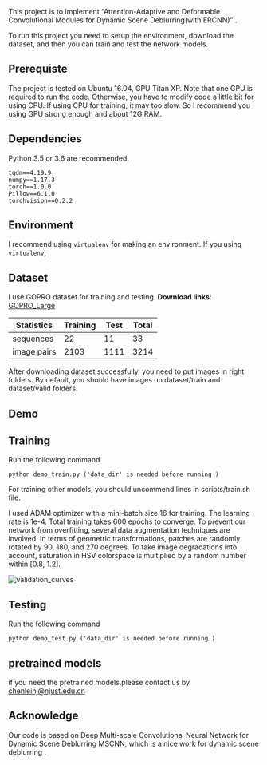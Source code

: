 
This project is to implement “Attention-Adaptive and Deformable Convolutional Modules for Dynamic Scene Deblurring(with ERCNN)” .



 To run this project you need to setup the environment, download the dataset,
 and then you can train and test the network models. 

## Prerequiste
The project is tested on Ubuntu 16.04, GPU Titan XP. Note that one GPU is required to run the code.
Otherwise, you have to modify code a little bit for using CPU. If  using CPU for training, it may too slow.
So I recommend you using GPU strong enough and about 12G RAM.

## Dependencies

Python 3.5 or 3.6 are recommended.
```
tqdm==4.19.9
numpy==1.17.3
torch==1.0.0
Pillow==6.1.0
torchvision==0.2.2
```

## Environment

I recommend using ```virtualenv``` for making an environment. If you using ```virtualenv```,


## Dataset

I use GOPRO dataset for training and testing. __Download links__:
 [GOPRO_Large](https://drive.google.com/file/d/1H0PIXvJH4c40pk7ou6nAwoxuR4Qh_Sa2/view?usp=sharing)

| Statistics  | Training | Test | Total |
| ----------- | -------- | ---- | ----- |
| sequences   | 22       | 11   | 33    |
| image pairs | 2103     | 1111 | 3214  |

After downloading dataset successfully, you need to put images in right folders. By default, you should have images on dataset/train and dataset/valid folders.

## Demo

## Training

Run the following command

```
python demo_train.py ('data_dir' is needed before running )

```
For training other models, you should uncommend lines in scripts/train.sh file.

I used ADAM optimizer with a mini-batch size 16 for training. The learning rate is 1e-4. Total training takes 600 epochs to converge.  To prevent our network from overfitting, several data augmentation techniques are involved. In terms of geometric transformations, patches are randomly rotated by 90, 180, and 270 degrees. To take image degradations into account, saturation in HSV colorspace is multiplied by a random number within [0.8, 1.2].   

![validation_curves](figs/validation_curve.png)

## Testing

Run the following command

```
python demo_test.py ('data_dir' is needed before running )
```
## pretrained models
if you need the pretrained models,please contact us by chenleinj@njust.edu.cn

## Acknowledge

Our code is based on Deep Multi-scale Convolutional Neural Network for Dynamic Scene Deblurring [MSCNN](https://github.com/mingyuliutw/UNIT), which is a nice work for dynamic scene deblurring .